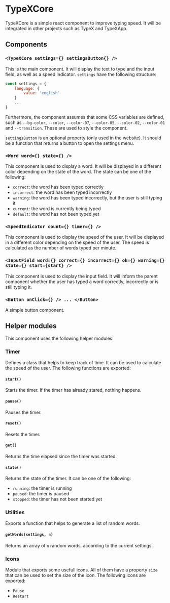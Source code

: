 # TypeXCore

TypeXCore is a simple react component to improve typing speed. It will be integrated in other projects such as TypeX and TypeXApp.

## Components

### `<TypeXCore settings={} settingsButton{} />`

This is the main component. It will display the text to type and the input field, as well as a speed indicator. `settings` have the following structure:

```js
const settings = {
    language: {
        value: 'english'
    }
    ...
}
```

Furthermore, the component assumes that some CSS variables are defined, such as `--bg-color`, `--color`, `--color-07`, `--color-05`, `--color-02`, `--color-01` and `--transition`. These are used to style the component.

`settingsButton` is an optional property (only used in the website). It should be a function that returns a button to open the settings menu.

### `<Word word={} state={} />`

This component is used to display a word. It will be displayed in a different color depending on the state of the word. The state can be one of the following:

- `correct`: the word has been typed correctly
- `incorrect`: the word has been typed incorrectly
- `warning`: the word has been typed incorrectly, but the user is still typing it
- `current`: the word is currently being typed
- `default`: the word has not been typed yet

### `<SpeedIndicator count={} timer={} />`

This component is used to display the speed of the user. It will be displayed in a different color depending on the speed of the user. The speed is calculated as the number of words typed per minute.

### `<InputField word={} correct={} incorrect={} ok={} warning={} state={} start={start} />`

This component is used to display the input field. It will inform the parent component whether the user has typed a word correctly, incorrectly or is still typing it.

### `<Button onClick={} /> ... </Button>`

A simple button component.

## Helper modules

This component uses the following helper modules:

### Timer

Defines a class that helps to keep track of time. It can be used to calculate the speed of the user. The following functions are exported:

#### `start()`

Starts the timer. If the timer has already stared, nothing happens.

#### `pause()`

Pauses the timer.

#### `reset()`

Resets the timer.

#### `get()`

Returns the time elapsed since the timer was started.

#### `state()`

Returns the state of the timer. It can be one of the following:

- `running`: the timer is running
- `paused`: the timer is paused
- `stopped`: the timer has not been started yet

### Utilities

Exports a function that helps to generate a list of random words.

#### `getWords(settings, n)`

Returns an array of `n` random words, according to the current settings.

### Icons

Module that exports some usefull icons. All of them have a property `size` that can be used to set the size of the icon. The following icons are exported:

- `Pause`
- `Restart`